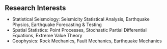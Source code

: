 <h1 id="research-interests"></h1>

<h2 style="margin: 60px 0px 10px;">Research Interests</h2>

<ul>
  <li>
    Statistical Seismology: Seismicity Statistical Analysis, Earthquake Physics, Earthquake Forecasting & Testing
  </li>
  <li>
    Spatial Statistics: Point Processes, Stochastic Partial Differential Equations, Extreme Value Theory
  </li>
  <li>
    Geophysics: Rock Mechanics, Fault Mechanics, Earthquake Mechanics
  </li>
</ul>

